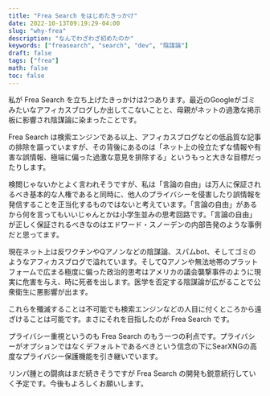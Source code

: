 ```yaml
---
title: "Frea Search をはじめたきっかけ"
date: 2022-10-13T09:19:29-04:00
slug: "why-frea"
description: "なんでわざわざ初めたのか"
keywords: ["freasearch", "search", "dev", "陰謀論"]
draft: false
tags: ["frea"]
math: false
toc: false
---
```




私が Frea Search を立ち上げたきっかけは2つあります。最近のGoogleがゴミみたいなアフィカスブログしか出してこないことと、母親がネットの過激な掲示板に影響され陰謀論に染まったことです。

Frea Search は検索エンジンである以上、アフィカスブログなどの低品質な記事の排除を謳っていますが、その背後にあるのは「ネット上の役立たずな情報や有害な誤情報、極端に偏った過激な意見を排除する」というもっと大きな目標だったりします。‌‌‌‌

検閲じゃないかとよく言われそうですが、私は「言論の自由」は万人に保証されるべき基本的な人権であると同時に、他人のプライバシーを侵害したり誤情報を発信することを正当化するものではないと考えています。「言論の自由」があるから何を言ってもいいじゃんとかは小学生並みの思考回路です。「言論の自由」が正しく保証されるべきなのはエドワード・スノーデンの内部告発のような事例だと思ってます。

現在ネット上は反ワクチンやQアノンなどの陰謀論、スパムbot、そしてゴミのようなアフィカスブログで溢れています。‌‌そしてQアノンや無法地帯のプラットフォームで広まる極度に偏った政治的思考はアメリカの議会襲撃事件のように現実に危害を与え、時に死者を出します。医学を否定する陰謀論が広がることで公衆衛生に悪影響が出ます。

これらを殲滅することは不可能でも検索エンジンなどの人目に付くところから遠ざけることは可能です。まさにそれを目指したのが Frea Search です。

プライバシー重視というのも Frea Search のもう一つの利点です。プライバシーがオプションではなくデフォルトであるべきという信念の下にSearXNGの高度なプライバシー保護機能を引き継いでいます。

リンパ腫との闘病はまだ続きそうですが Frea Search の開発も鋭意続行していく予定です。今後もよろしくお願いします。

